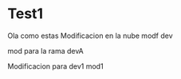 # Test1
Ola como estas
Modificacion en la nube
modf dev

mod para la rama devA

Modificacion para dev1
mod1